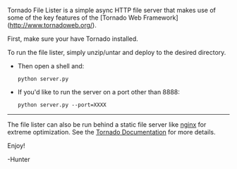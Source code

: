 Tornado File Lister is a simple async HTTP file server that makes use of some of the key features of the [Tornado Web Framework] (http://www.tornadoweb.org/).

First, make sure your have Tornado installed.

To run the file lister, simply unzip/untar and deploy to the desired directory.

* Then open a shell and:
	<pre><code>python server.py</code></pre>
* If you'd like to run the server on a port other than 8888:
	<pre><code>python server.py --port=XXXX</code></pre>
	
- - -

The file lister can also be run behind a static file server like [nginx](http://www.nginx.org) for extreme optimization. See the [Tornado Documentation](http://www.tornadoweb.org/documentation) for more details.

Enjoy!

-Hunter